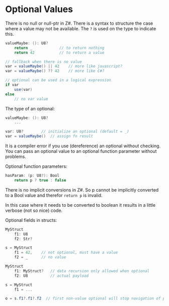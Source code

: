 # Optional Values

There is no null or null-ptr in Z#. There is a syntax to structure the case where a value may not be available. The `?` is used on the type to indicate this.

```C#
valueMaybe: (): U8?
    return _            // to return nothing
    return 42           // to return a value

// fallback when there is no value
var = valueMaybe() || 42    // more like javascript?
var = valueMaybe() ?? 42    // more like C#?

// optional can be used in a logical expression
if var
    use(var)
else
    // no var value
```

The type of an optional:

```C#
valueMaybe: (): U8?
    ...

var: U8?        // initialize an optional (default = _)
var = valueMaybe()  // assign fn result
```

It is a compiler error if you use (dereference) an optional without checking. You can pass an optional value to an optional function parameter without problems.

Optional function parameters:

```C#
hasParam: (p: U8?): Bool
    return p ? true : false
```

There is no implicit conversions in Z#. So p cannot be implicitly converted to a Bool value and therefor `return p` is invalid.

In this case where it needs to be converted to boolean it results in a little verbose (not so nice) code.

Optional fields in structs:

```C#
MyStruct
    f1: U8
    f2: Str?

s = MyStruct
    f1 = 42,    // not optional, must have a value
    f2 = _      // no value
```

```C#
MyStruct
    f1: MyStruct?   // data recursion only allowed when optional
    f2: U8          // actual payload

s = MyStruct
    f1 = ...

o = s.f1?.f1?.f2  // first non-value optional will stop navigation of path, result in _
```
